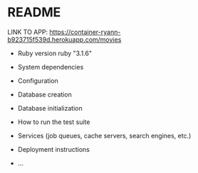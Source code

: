 # README

LINK TO APP:
https://container-ryann-b923715f539d.herokuapp.com/movies

* Ruby version
ruby "3.1.6"

* System dependencies

* Configuration

* Database creation

* Database initialization

* How to run the test suite

* Services (job queues, cache servers, search engines, etc.)

* Deployment instructions

* ...
